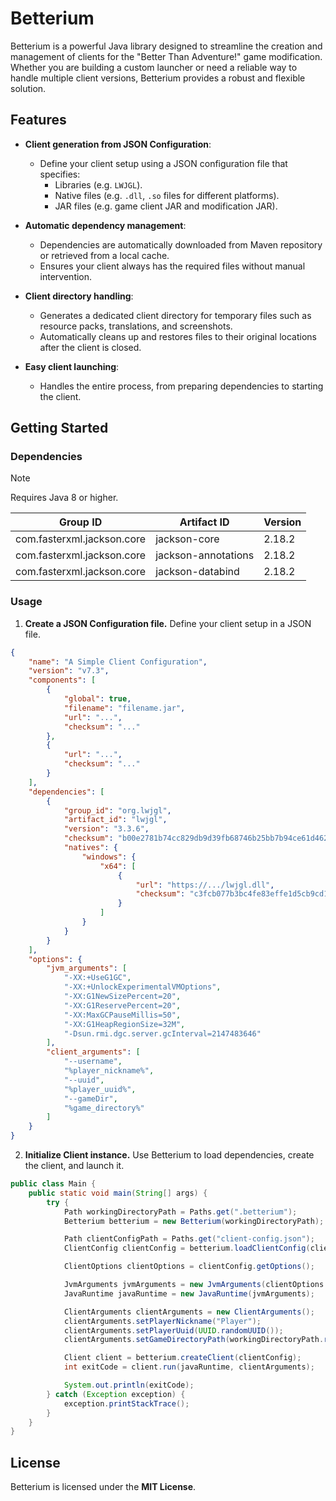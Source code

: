 # Betterium

Betterium is a powerful Java library designed to streamline the creation and management of clients for the "Better Than Adventure!" game modification.
Whether you are building a custom launcher or need a reliable way to handle multiple client versions, Betterium provides a robust and flexible solution.

## Features

- **Client generation from JSON Configuration**:
    - Define your client setup using a JSON configuration file that specifies:
        - Libraries (e.g. `LWJGL`).
        - Native files (e.g. `.dll`, `.so` files for different platforms).
        - JAR files (e.g. game client JAR and modification JAR).

- **Automatic dependency management**:
    - Dependencies are automatically downloaded from Maven repository or retrieved from a local cache.
    - Ensures your client always has the required files without manual intervention.

- **Client directory handling**:
    - Generates a dedicated client directory for temporary files such as resource packs, translations, and screenshots.
    - Automatically cleans up and restores files to their original locations after the client is closed.

- **Easy client launching**:
    - Handles the entire process, from preparing dependencies to starting the client.

## Getting Started

### Dependencies

> [!NOTE]
> Requires Java 8 or higher.

|Group ID|Artifact ID|Version|
|--------|-----------|-------|
|com.fasterxml.jackson.core|jackson-core|2.18.2|
|com.fasterxml.jackson.core|jackson-annotations|2.18.2|
|com.fasterxml.jackson.core|jackson-databind|2.18.2|

### Usage

1. **Create a JSON Configuration file.** Define your client setup in a JSON file.

```json
{
    "name": "A Simple Client Configuration",
    "version": "v7.3",
    "components": [
        {
            "global": true,
            "filename": "filename.jar",
            "url": "...",
            "checksum": "..."
        },
        {
            "url": "...",
            "checksum": "..."
        }
    ],
    "dependencies": [
        {
            "group_id": "org.lwjgl",
            "artifact_id": "lwjgl",
            "version": "3.3.6",
            "checksum": "b00e2781b74cc829db9d39fb68746b25bb7b94ce61d46293457dbccddabd999c",
            "natives": {
                "windows": {
                    "x64": [
                        {
                            "url": "https://.../lwjgl.dll",
                            "checksum": "c3fcb077b3bc4fe83effe1d5cb9cd1dfa62196087a03ea1c1023b9fc174e10da"
                        }
                    ]
                }
            }
        }
    ],
    "options": {
        "jvm_arguments": [
            "-XX:+UseG1GC",
            "-XX:+UnlockExperimentalVMOptions",
            "-XX:G1NewSizePercent=20",
            "-XX:G1ReservePercent=20",
            "-XX:MaxGCPauseMillis=50",
            "-XX:G1HeapRegionSize=32M",
            "-Dsun.rmi.dgc.server.gcInterval=2147483646"
        ],
        "client_arguments": [
            "--username",
            "%player_nickname%",
            "--uuid",
            "%player_uuid%",
            "--gameDir",
            "%game_directory%"
        ]
    }
}
```

2. **Initialize Client instance.** Use Betterium to load dependencies, create the
client, and launch it.

```java
public class Main {
    public static void main(String[] args) {
        try {
            Path workingDirectoryPath = Paths.get(".betterium");
            Betterium betterium = new Betterium(workingDirectoryPath);

            Path clientConfigPath = Paths.get("client-config.json");
            ClientConfig clientConfig = betterium.loadClientConfig(clientConfigPath);

            ClientOptions clientOptions = clientConfig.getOptions();

            JvmArguments jvmArguments = new JvmArguments(clientOptions.getJvmArguments());
            JavaRuntime javaRuntime = new JavaRuntime(jvmArguments);

            ClientArguments clientArguments = new ClientArguments();
            clientArguments.setPlayerNickname("Player");
            clientArguments.setPlayerUuid(UUID.randomUUID());
            clientArguments.setGameDirectoryPath(workingDirectoryPath.resolve("temp"));

            Client client = betterium.createClient(clientConfig);
            int exitCode = client.run(javaRuntime, clientArguments);

            System.out.println(exitCode);
        } catch (Exception exception) {
            exception.printStackTrace();
        }
    }
}
```

## License

Betterium is licensed under the **MIT License**.